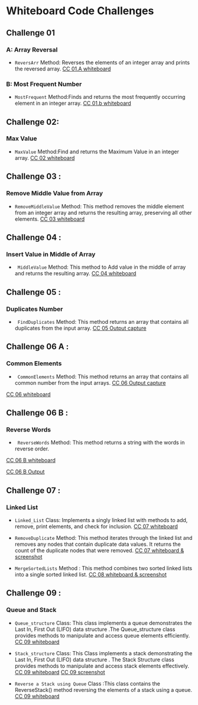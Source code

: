 
# Whiteboard Code Challenges


## Challenge 01 
###  A: Array Reversal
- `ReversArr`  Method: Reverses the elements of an integer array and prints the reversed array.
[CC 01.A whiteboard]( https://github.com/Hayaalsughair/challenges-and-data-structures/blob/whiteboard-challenges/c_basics/whiteboard-challenges/c1A.jpg?raw=true )

###  B: Most Frequent Number
- `MostFrequent` Method:Finds and returns the most frequently occurring element in an integer array.
[CC 01.b whiteboard](https://github.com/Hayaalsughair/challenges-and-data-structures/blob/whiteboard-challenges/c_basics/whiteboard-challenges/c1B.jpg?raw=truehttps://github.com/Hayaalsughair/challenges-and-data-structures/blob/whiteboard-challenges/c_basics/whiteboard-challenges/c1B.jpg?raw=true)


## Challenge 02:
### Max Value 
- `MaxValue` Method:Find and returns the Maximum Value in an integer array.
[CC 02 whiteboard](https://github.com/Hayaalsughair/challenges-and-data-structures/blob/master/c_basics/Images/cc2.jpg)


## Challenge 03 :
### Remove Middle Value from Array 
- `RemoveMiddleValue` Method: This method removes the middle element from an integer array and returns the resulting array, preserving all other elements.
[CC 03 whiteboard](https://github.com/Hayaalsughair/challenges-and-data-structures/blob/master/c_basics/ccImage/cc03.jpg)


## Challenge 04 :
###  Insert Value in Middle of Array 
- ` MiddleValue` Method: This method to Add value in the middle of array and returns the resulting array.
[CC 04 whiteboard](https://github.com/Hayaalsughair/challenges-and-data-structures/blob/master/c_basics/CC04/CC04.jpg)

## Challenge 05 :
###  Duplicates Number 
- ` FindDuplicates` Method: This method returns an array that contains all duplicates from the input array.
[CC 05 Output capture](https://github.com/Hayaalsughair/challenges-and-data-structures/blob/master/c_basics/Challenges05/cc05.jpg)

## Challenge 06 A :
###  Common Elements 
- ` CommonElements` Method: This method returns an array that contains all common number from the input arrays.
[CC 06 Output capture](https://github.com/Hayaalsughair/challenges-and-data-structures/blob/master/c_basics/Challenges/Common-Elements/cc06Output.jpg)

[CC 06 whiteboard](https://github.com/Hayaalsughair/challenges-and-data-structures/blob/master/c_basics/Challenges/Common-Elements/cc06.jpg)

## Challenge 06 B :
###  Reverse Words 
- ` ReverseWords` Method: This method returns a string with the words in reverse order.

[CC 06 B whiteboard](https://github.com/Hayaalsughair/challenges-and-data-structures/blob/master/c_basics/Reverse-Words/cc07.jpg)


[CC 06 B Output](https://github.com/Hayaalsughair/challenges-and-data-structures/blob/master/c_basics/Reverse-Words/cc07Output.png)

## Challenge 07 :
###  Linked List  
- `Linked_List` Class: Implements a singly linked list with methods to add, remove, print elements, and check for inclusion.
[CC 07 whiteboard](https://github.com/Hayaalsughair/challenges-and-data-structures/blob/master/c_basics/Data_Structures/LinkedList/LinkedList.jpg)

- `RemoveDuplicate` Method: This method iterates through the linked list and removes any nodes that contain duplicate data values. It returns the count of the duplicate nodes that were removed.
[CC 07 whiteboard & screenshot ](https://github.com/Hayaalsughair/challenges-and-data-structures/blob/master/c_basics/Data_Structures/LinkedList/RemoveDuplicates/RemoveDuplicates.jpg)

- `MergeSortedLists` Method : This method combines two sorted linked lists into a single sorted linked list.
[CC 08 whiteboard & screenshot ](https://github.com/Hayaalsughair/challenges-and-data-structures/blob/master/c_basics/Data_Structures/LinkedList/MergeSorted/mergeSortedList_cc08.jpg)

## Challenge 09 :
###  Queue and Stack  
- `Queue_structure` Class: This class implements a queue demonstrates the Last In, First Out (LIFO) data structure .The Queue_structure class provides methods to manipulate and access queue elements efficiently.
[CC 09 whiteboard](c_basics/Data_Structures/Stack&Queue/Queue.jpg)

- `Stack_structure` Class: This Class implements a stack demonstrating the Last In, First Out (LIFO) data structure . The Stack Structure class provides methods to manipulate and access stack elements effectively.
[CC 09 whiteboard](c_basics/Data_Structures/Stack&Queue/stack.jpg)
[CC 09 screenshot](c_basics/Data_Structures/Stack&Queue/ScreenshotQS.png)

- `Reverse a Stack using Queue` Class :This class contains the ReverseStack() method reversing the elements of a stack using a queue.
[CC 09 whiteboard](c_basics/Data_Structures/Stack&Queue/ReverseStackUsingQueue/ReverseStack.jpg)

